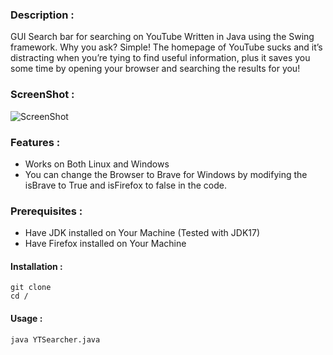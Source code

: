 ### Description :

GUI Search bar for searching on YouTube Written in Java using the Swing framework.
Why you ask? Simple! The homepage of YouTube sucks and it’s distracting when you’re tying to find useful information, plus it saves you some time by opening your browser and searching the results for you!

### ScreenShot :

![ScreenShot]() 
 

### Features :
- Works on Both Linux and Windows
- You can change the Browser to Brave for Windows by modifying the 
isBrave to True and isFirefox to false in the code.

### Prerequisites :

- Have JDK installed on Your Machine (Tested with JDK17)
- Have Firefox installed on Your Machine

#### Installation :
  
```
git clone
cd /
```

#### Usage :  
```
java YTSearcher.java
```
